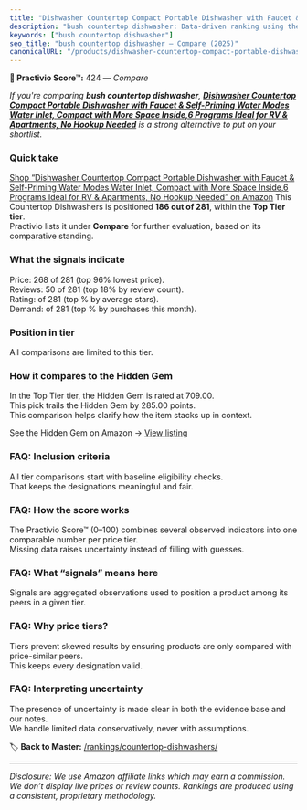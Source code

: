 ```yaml
---
title: "Dishwasher Countertop Compact Portable Dishwasher with Faucet & Self-Priming Water Modes Water Inlet, Compact with More Space Inside,6 Programs Ideal for RV & Apartments, No Hookup Needed"
description: "bush countertop dishwasher: Data-driven ranking using the Practivio Score™. Positioned by quality, value, demand, findability, momentum."
keywords: ["bush countertop dishwasher"]
seo_title: "bush countertop dishwasher — Compare (2025)"
canonicalURL: "/products/dishwasher-countertop-compact-portable-dishwasher-with-faucet-self-priming-water-modes-water-inlet-compact-with-more-space-inside6-programs-ideal-for-rv-apartments-no-hookup-needed-B0F5W6T4P5/"
---
```


**🛒 Practivio Score™:** 424 — _Compare_


*If you're comparing **bush countertop dishwasher**, **[Dishwasher Countertop Compact Portable Dishwasher with Faucet & Self-Priming Water Modes Water Inlet, Compact with More Space Inside,6 Programs Ideal for RV & Apartments, No Hookup Needed](https://www.amazon.com/dp/B0F5W6T4P5?tag=practivio-20)** is a strong alternative to put on your shortlist.*
### Quick take
[Shop “Dishwasher Countertop Compact Portable Dishwasher with Faucet & Self-Priming Water Modes Water Inlet, Compact with More Space Inside,6 Programs Ideal for RV & Apartments, No Hookup Needed” on Amazon](https://www.amazon.com/dp/B0F5W6T4P5?tag=practivio-20)
This Countertop Dishwashers is positioned **186 out of 281**, within the **Top Tier tier**.  
Practivio lists it under **Compare** for further evaluation, based on its comparative standing.

### What the signals indicate
Price: 268 of 281 (top 96% lowest price).  
Reviews: 50 of 281 (top 18% by review count).  
Rating:  of 281 (top % by average stars).  
Demand:  of 281 (top % by purchases this month).

### Position in tier
All comparisons are limited to this tier.

### How it compares to the Hidden Gem
In the Top Tier tier, the Hidden Gem is rated at 709.00.  
This pick trails the Hidden Gem by 285.00 points.  
This comparison helps clarify how the item stacks up in context.  

See the Hidden Gem on Amazon → [View listing](https://www.amazon.com/dp/B08N6WV3HX?tag=practivio-20)

### FAQ: Inclusion criteria
All tier comparisons start with baseline eligibility checks.  
That keeps the designations meaningful and fair.

### FAQ: How the score works
The Practivio Score™ (0–100) combines several observed indicators into one comparable number per price tier.  
Missing data raises uncertainty instead of filling with guesses.

### FAQ: What “signals” means here
Signals are aggregated observations used to position a product among its peers in a given tier.

### FAQ: Why price tiers?
Tiers prevent skewed results by ensuring products are only compared with price-similar peers.  
This keeps every designation valid.

### FAQ: Interpreting uncertainty
The presence of uncertainty is made clear in both the evidence base and our notes.  
We handle limited data conservatively, never with assumptions.

<!-- Missing template for Compare/CompareWithinPriceClass -->


🏷️ **Back to Master:** [/rankings/countertop-dishwashers/](/rankings/countertop-dishwashers/)

---
_Disclosure: We use Amazon affiliate links which may earn a commission. We don’t display live prices or review counts. Rankings are produced using a consistent, proprietary methodology._
